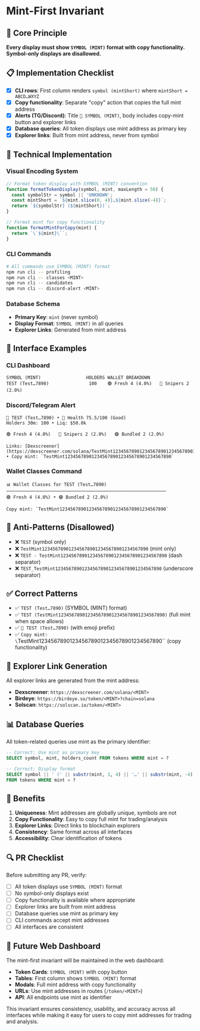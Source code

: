 # Mint-First Invariant

## 🎯 Core Principle

**Every display must show `SYMBOL (MINT)` format with copy functionality. Symbol-only displays are disallowed.**

## 📋 Implementation Checklist

- [x] **CLI rows**: First column renders `symbol (mintShort)` where `mintShort = ABCD…WXYZ`
- [x] **Copy functionality**: Separate "copy" action that copies the full mint address
- [x] **Alerts (TG/Discord)**: Title `🚀 SYMBOL (MINT)`, body includes copy-mint button and explorer links
- [x] **Database queries**: All token displays use mint address as primary key
- [x] **Explorer links**: Built from mint address, never from symbol

## 🔧 Technical Implementation

### Visual Encoding System
```javascript
// Format token display with SYMBOL (MINT) convention
function formatTokenDisplay(symbol, mint, maxLength = 50) {
  const symbolStr = symbol || 'UNKNOWN';
  const mintShort = `${mint.slice(0, 4)}…${mint.slice(-4)}`;
  return `${symbolStr} (${mintShort})`;
}

// Format mint for copy functionality
function formatMintForCopy(mint) {
  return `\`${mint}\``;
}
```

### CLI Commands
```bash
# All commands use SYMBOL (MINT) format
npm run cli -- profiling
npm run cli -- classes <MINT>
npm run cli -- candidates
npm run cli -- discord-alert <MINT>
```

### Database Schema
- **Primary Key**: `mint` (never symbol)
- **Display Format**: `SYMBOL (MINT)` in all queries
- **Explorer Links**: Generated from mint address

## 📱 Interface Examples

### CLI Dashboard
```
SYMBOL (MINT)                 HOLDERS WALLET BREAKDOWN
TEST (Test…7890)               100    🟢 Fresh 4 (4.0%)   🔴 Snipers 2 (2.0%)
```

### Discord/Telegram Alert
```
🚀 TEST (Test…7890) • 🔵 Health 75.5/100 (Good)
Holders 30m: 100 • Liq: $50.0k

🟢 Fresh 4 (4.0%)   🔴 Snipers 2 (2.0%)   🟣 Bundled 2 (2.0%)

Links: [Dexscreener](https://dexscreener.com/solana/TestMint1234567890123456789012345678901234567890) • Copy mint: `TestMint1234567890123456789012345678901234567890`
```

### Wallet Classes Command
```
📊 Wallet Classes for TEST (Test…7890)
────────────────────────────────────────────────────────────
🟢 Fresh 4 (4.0%) • 🟣 Bundled 2 (2.0%)

Copy mint: `TestMint1234567890123456789012345678901234567890`
```

## 🚫 Anti-Patterns (Disallowed)

- ❌ `TEST` (symbol only)
- ❌ `TestMint1234567890123456789012345678901234567890` (mint only)
- ❌ `TEST - TestMint1234567890123456789012345678901234567890` (dash separator)
- ❌ `TEST_TestMint1234567890123456789012345678901234567890` (underscore separator)

## ✅ Correct Patterns

- ✅ `TEST (Test…7890)` (SYMBOL (MINT) format)
- ✅ `TEST (TestMint1234567890123456789012345678901234567890)` (full mint when space allows)
- ✅ `🚀 TEST (Test…7890)` (with emoji prefix)
- ✅ `Copy mint: \`TestMint1234567890123456789012345678901234567890\`` (copy functionality)

## 🔗 Explorer Link Generation

All explorer links are generated from the mint address:

- **Dexscreener**: `https://dexscreener.com/solana/<MINT>`
- **Birdeye**: `https://birdeye.so/token/<MINT>?chain=solana`
- **Solscan**: `https://solscan.io/token/<MINT>`

## 📊 Database Queries

All token-related queries use mint as the primary identifier:

```sql
-- Correct: Use mint as primary key
SELECT symbol, mint, holders_count FROM tokens WHERE mint = ?

-- Correct: Display format
SELECT symbol || ' (' || substr(mint, 1, 4) || '…' || substr(mint, -4) || ')' as display
FROM tokens WHERE mint = ?
```

## 🎯 Benefits

1. **Uniqueness**: Mint addresses are globally unique, symbols are not
2. **Copy Functionality**: Easy to copy full mint for trading/analysis
3. **Explorer Links**: Direct links to blockchain explorers
4. **Consistency**: Same format across all interfaces
5. **Accessibility**: Clear identification of tokens

## 🔍 PR Checklist

Before submitting any PR, verify:

- [ ] All token displays use `SYMBOL (MINT)` format
- [ ] No symbol-only displays exist
- [ ] Copy functionality is available where appropriate
- [ ] Explorer links are built from mint address
- [ ] Database queries use mint as primary key
- [ ] CLI commands accept mint addresses
- [ ] All interfaces are consistent

## 🚀 Future Web Dashboard

The mint-first invariant will be maintained in the web dashboard:

- **Token Cards**: `SYMBOL (MINT)` with copy button
- **Tables**: First column shows `SYMBOL (MINT)` format
- **Modals**: Full mint address with copy functionality
- **URLs**: Use mint addresses in routes (`/token/<MINT>`)
- **API**: All endpoints use mint as identifier

This invariant ensures consistency, usability, and accuracy across all interfaces while making it easy for users to copy mint addresses for trading and analysis.
